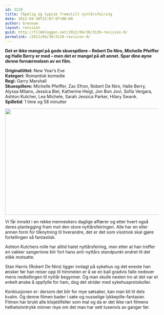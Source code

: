 ```yaml
---
id: 3219
title: Tåpelig og typisk fremstilt nyttårsfeiring
date: 2012-04-30T15:07:07+00:00
author: brennum
layout: revision
guid: http://filmbloggen.net/2012/04/30/3139-revision-9/
permalink: /2012/04/30/3139-revision-9/
---
```

**Det er ikke mangel på gode skuespillere &#8211; Robert De Niro, Michelle Pfeiffer og Halle Berry er med &#8211; men det er mangel på alt annet. Spar dine øyne denne fornærmelsen av en film.**  
**<!--more-->**

**Originaltittel:** New Year&#8217;s Eve  
**Kategori:** Romantisk komedie  
**Regi:** Garry Marshall  
**Skuespillere:** Michelle Pfeiffer, Zac Efron, Robert De Niro, Halle Berry, Alyssa Milano, Jessica Biel, Katherine Heigl, Jon Bon Jovi, Sofía Vergara, Ashton Kutcher, Lea Michele, Sarah Jessica Parker, Hilary Swank.  
**Spilletid**: 1 time og 58 minutter

<a href="http://filmbloggen.net/?attachment_id=3209" rel="attachment wp-att-3209"><img class="alignnone size-large wp-image-3209" src="http://filmbloggen.net/wp-content/uploads//2012/04/New-Years-Eve-bilde-2-620x348.jpg" alt="" width="620" height="348" /></a>

Vi får innsikt i en rekke menneskers daglige affærer og etter hvert også deres planlegging fram mot den store nyttårsfeiringen. Alle har en eller annen form for tilknytning til hverandre, det er det som visstnok skal gjøre fortellingen så fantastisk.

Ashton Kutchers rolle har alltid hatet nyttårsfeiring, men etter at han treffer en vakker sangerinne blir fort hans anti-nyttårs standpunkt endret til det stikk motsatte.

Stan Harris (Robert De Niro) ligger innlagt på sykehus og det eneste han ønsker før han reiser opp til himmelen er å se en ball gradvis falle nedover mens nedtellingen til nyttår begynner. Og man skulle nesten tro at det var et enkelt ønske å oppfylle for ham, dog det strider med sykehusprotokoller.

Konklusjonen er: dersom det blir for mye søtsaker, kan man bli til dels kvalm. Og denne filmen bader i søte og nusselige lykkepille-fantasier. Filmen har brukt alle klisjetilfeller som mal og da er det ikke rart filmens helhetsinntrykk minner mye om det man har sett tusenvis av ganger før.